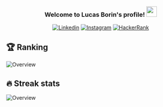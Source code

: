 <h3 align="center">
  Welcome to Lucas Borin's profile!
  <img src="https://media.giphy.com/media/hvRJCLFzcasrR4ia7z/giphy.gif" width="28">
</h3>

<p align="center">
  <a href="https://www.linkedin.com/in/lucasborin/"><img alt="Linkedin" title="Linkedin" src="https://img.shields.io/badge/LinkedIn-0077B5?style=for-the-badge&logo=linkedin&logoColor=white"></a>
  <a href="https://instagram.com/borinlucas"><img alt="Instagram" title="Instagram" src="https://img.shields.io/badge/Instagram-E4405F?style=for-the-badge&logo=instagram&logoColor=white"></a>
  <a href="https://www.hackerrank.com/lucasborindev"><img alt="HackerRank" title="HackerRank" src="https://img.shields.io/badge/-Hackerrank-2EC866?style=for-the-badge&logo=HackerRank&logoColor=white"></a>
</p>

## :trophy: Ranking

<p align="left">
  <img alt="Overview" title="Overview" src="https://github-readme-stats.vercel.app/api?username=lucasborin&count_private=true&theme=radical">  
</p>

## :fire: Streak stats

<p align="left">
  <img alt="Overview" title="Overview" src="https://github-readme-streak-stats.herokuapp.com?user=lucasborin&theme=dark&date_format=M%20j%5B%2C%20Y%5D)">  
</p>
